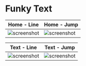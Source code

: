 # Funky Text

| Home - Line | Home - Jump |
| --- | --- |
| ![screenshot](images/screens1.png) | ![screenshot](images/screens4.png) |

| Text - Line | Text - Jump |
| --- | --- |
| ![screenshot](images/screens2.png) | ![screenshot](images/screens3.png) |
